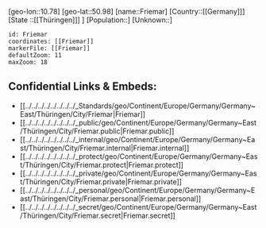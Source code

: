 ﻿---
location: [50.98,10.78]
mapzoom: [7,12] 
mapmarker: city 
type: City
tags:
- geo/City


SpocWebEntityId: 30292
isDeleted: false
confidential: public

---
[geo-lon::10.78]
[geo-lat::50.98]
[name::Friemar]
[Country::[[Germany]]]
[State ::[[Thüringen]]] ]
[Population::]
[Unknown::]


```leaflet
id: Friemar
coordinates: [[Friemar]]
markerFile: [[Friemar]]
defaultZoom: 11 
maxZoom: 18
```


## Confidential Links & Embeds: 
- [[../../../../../../../../_Standards/geo/Continent/Europe/Germany/Germany~East/Thüringen/City/Friemar|Friemar]] 
- [[../../../../../../../../_public/geo/Continent/Europe/Germany/Germany~East/Thüringen/City/Friemar.public|Friemar.public]] 
- [[../../../../../../../../_internal/geo/Continent/Europe/Germany/Germany~East/Thüringen/City/Friemar.internal|Friemar.internal]] 
- [[../../../../../../../../_protect/geo/Continent/Europe/Germany/Germany~East/Thüringen/City/Friemar.protect|Friemar.protect]] 
- [[../../../../../../../../_private/geo/Continent/Europe/Germany/Germany~East/Thüringen/City/Friemar.private|Friemar.private]] 
- [[../../../../../../../../_personal/geo/Continent/Europe/Germany/Germany~East/Thüringen/City/Friemar.personal|Friemar.personal]] 
- [[../../../../../../../../_secret/geo/Continent/Europe/Germany/Germany~East/Thüringen/City/Friemar.secret|Friemar.secret]] 
